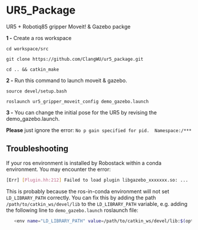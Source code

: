 # UR5_Package
UR5 + Robotiq85 gripper Moveit! &amp; Gazebo packge

**1 -** Create a ros workspace 

`cd workspace/src`

`git clone https://github.com/ClangWU/ur5_package.git`

`cd .. && catkin_make`

**2 -** Run this command to launch moveit & gazebo. 

`source devel/setup.bash`

`roslaunch ur5_gripper_moveit_config demo_gazebo.launch`

**3 -** You can change the initial pose for the UR5 by revising the demo_gazebo.launch.

**Please** just ignore the error: `No p gain specified for pid.  Namespace:/***`

## Troubleshooting

If your ros environment is installed by Robostack within a conda environment. You may encounter the error: 

```bash
[Err] [Plugin.hh:212] Failed to load plugin libgazebo_xxxxxxx.so: ...
```

This is probably because the ros-in-conda environment will not set `LD_LIBRARY_PATH` correctly. You can fix this by adding the path `/path/to/catkin_ws/devel/lib` to the `LD_LIBRARY_PATH` variable, e.g. adding the following line to `demo_gazebo.launch` roslaunch file:

```bash
   <env name="LD_LIBRARY_PATH" value=/path/to/catkin_ws/devel/lib:$(optenv LD_LIBRARY_PATH)"/>
```
